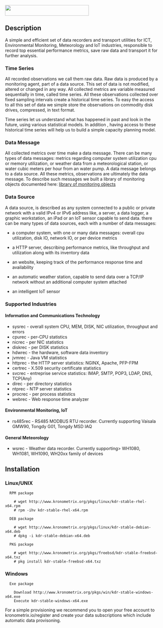<img src="https://github.com/kronometrix/recording/blob/master/k-logo.png" align="left" height="35" width="275" />
<br/><br/>

## Description

A simple and efficient set of data recorders and transport utilities for ICT, Environmental Monitoring, Meteorology and IoT industries, responsible to record top essential performance metrics, save raw data and transport it for further analysis. 

### Time Series
All recorded observations we call them raw data. Raw data is produced by a monitoring agent, part of a data source.  This set of data is not modified, altered or changed in any way. All collected metrics are variable measured sequentially in time, called time series. All these observations collected over fixed sampling intervals create a historical time series. To easy the access to all this set of data we simple store the observations on commodity disk drives, compressed, in text format.

Time series let us understand what has happened in past and look in the future, using various statistical models. In addition , having access to these historical time series will help us to build a simple capacity planning model.


### Data Message
All collected metrics over time make a data message. There can be many types of data messages: metrics regarding computer system utilization cpu or memory utilization, or weather data from a meteorological station, or water cubic meters per hour from an water pump. A data message belongs to a data source. All these metrics, observations are ultimately the data message. To describe such messages we built a library of monitoring objects documented here: [library of monitoring objects](https://github.com/sparvu/lmo)


### Data Source
A data source, is described as any system connected to a public or private network with a valid IPv4 or IPv6 address like, a server, a data logger, a graphic workstation, an iPad or an IoT sensor capable to send data. there can be many types of data sources, each with a number of data messages:

 * a computer system, with one or many data messages: overall cpu utilization, disk IO, network IO, or per device metrics 
 
 * a HTTP server, describing performance metrics, like throughput and utilization along with its inventory data
 
 * an website, keeping track of the performance response time and availability
 
 * an automatic weather station, capable to send data over a TCP/IP network without an additional computer system attached
 
 * an intelligent IoT sensor
 

### Supported Industries

#### Information and Communications Technology

 * sysrec - overall system CPU, MEM, DISK, NIC utilization, throughput and errors
 * cpurec - per-CPU statistics
 * nicrec - per NIC statistics
 * diskrec - per DISK statistics
 * hdwrec - the hardware, software data inventory
 * jvmrec - Java VM statistics
 * httprec - the HTTP server statistics: NGINX, Apache, PFP-FPM
 * certrec - X.509 security certificate statistics
 * svcrec - entreprise service statistics: IMAP, SMTP, POP3, LDAP, DNS, TCP(Any)
 * direc - per directory statistics 
 * ntprec - NTP server statistics
 * procrec - per process statistics
 * webrec - Web response time analyzer


#### Environmental Monitoring, IoT

 * rs485rec - RS485 MODBUS RTU recorder. Currently supporting Vaisala GMW90, Tongdy G01, Tongdy MSD IAQ  


#### General Meteorology

 * wsrec - Weather data recorder. Currently supporting> WH1080, WH1081, WH1090, WH20xx family of devices
  

## Installation


### Linux/UNIX

```
  RPM package
  
    # wget http://www.kronometrix.org/pkgs/linux/kdr-stable-rhel-x64.rpm
    # rpm -ihv kdr-stable-rhel-x64.rpm 
```
```
  DEB package

    # wget http://www.kronometrix.org/pkgs/linux/kdr-stable-debian-x64.deb
    # dpkg -i kdr-stable-debian-x64.deb
```
```
  PKG package

    # wget http://www.kronometrix.org/pkgs/freebsd/kdr-stable-freebsd-x64.txz
    # pkg install kdr-stable-freebsd-x64.txz
 ```
 
### Windows

```
  Exe package
  
    Download http://www.kronometrix.org/pkgs/win/kdr-stable-windows-x64.exe
    Execute kdr-stable-windows-x64.exe
```

For a simple provisioning we recommend you to open your free account to kronometrix.io/register and create your data subscriptions which include automatic data provisoning.  
